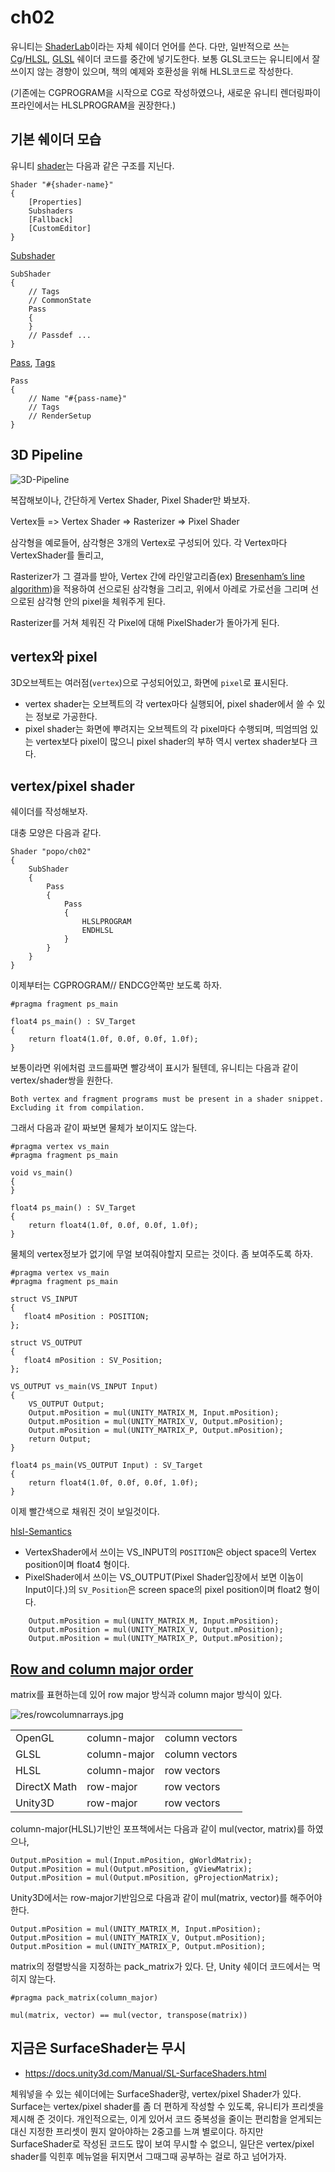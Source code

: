 # ch02

유니티는 [ShaderLab][unity: SL-Shader]이라는 자체 쉐이더 언어를 쓴다.
다만, 일반적으로 쓰는 [Cg]/[HLSL], [GLSL] 쉐이더 코드를 중간에 넣기도한다.
보통 GLSL코드는 유니티에서 잘 쓰이지 않는 경향이 있으며, 책의 예제와 호환성을 위해 HLSL코드로 작성한다.

(기존에는 CGPROGRAM을 시작으로 CG로 작성하였으나, 새로운 유니티 렌더링파이프라인에서는 HLSLPROGRAM을 권장한다.)

## 기본 쉐이더 모습

유니티 [shader][unity: SL-Shader]는 다음과 같은 구조를 지닌다.

``` shader
Shader "#{shader-name}"
{
    [Properties]
    Subshaders
    [Fallback]
    [CustomEditor]
}
```

[Subshader][unity: SL-Subshader]

``` shader
SubShader
{
    // Tags
    // CommonState
    Pass
    {
    }
    // Passdef ...
}
```

[Pass][unity: SL-Pass], [Tags][unity: SL-PassTags]

``` shader
Pass
{
    // Name "#{pass-name}"
    // Tags
    // RenderSetup
}
```

## 3D Pipeline

![3D-Pipeline](https://upload.wikimedia.org/wikipedia/commons/5/54/3D-Pipeline.png)

복잡해보이나, 간단하게 Vertex Shader, Pixel Shader만 봐보자.

Vertex들 => Vertex Shader => Rasterizer => Pixel Shader

삼각형을 예로들어, 삼각형은 3개의 Vertex로 구성되어 있다. 각 Vertex마다 VertexShader를 돌리고,

Rasterizer가 그 결과를 받아, Vertex 간에 라인알고리즘(ex) [Bresenham’s line algorithm](https://en.wikipedia.org/wiki/Bresenham%27s_line_algorithm))을 적용하여 선으로된 삼각형을 그리고, 위에서 아레로 가로선을 그리며 선으로된 삼각형 안의 pixel을 체워주게 된다.

Rasterizer를 거쳐 체워진 각 Pixel에 대해 PixelShader가 돌아가게 된다.

## vertex와 pixel

3D오브젝트는 여러점(`vertex`)으로 구성되어있고, 화면에 `pixel`로 표시된다.

- vertex shader는 오브젝트의 각 vertex마다 실행되어, pixel shader에서 쓸 수 있는 정보로 가공한다.
- pixel shader는 화면에 뿌려지는 오브젝트의 각 pixel마다 수행되며, 띄엄띄엄 있는 vertex보다 pixel이 많으니 pixel shader의 부하 역시 vertex shader보다 크다.

## vertex/pixel shader

쉐이더를 작성해보자.

대충 모양은 다음과 같다.

``` shader
Shader "popo/ch02"
{
    SubShader
    {
        Pass
        {
            Pass
            {
                HLSLPROGRAM
                ENDHLSL
            }
        }
    }
}
```

이제부터는 CGPROGRAM// ENDCG안쪽만 보도록 하자.

``` shader
#pragma fragment ps_main

float4 ps_main() : SV_Target
{
    return float4(1.0f, 0.0f, 0.0f, 1.0f);
}
```

보통이라면 위에처럼 코드를짜면 빨강색이 표시가 될텐데, 유니티는 다음과 같이 vertex/shader쌍을 원한다.

``` ref
Both vertex and fragment programs must be present in a shader snippet. Excluding it from compilation.
```

그래서 다음과 같이 짜보면 물체가 보이지도 않는다.

``` hlsl
#pragma vertex vs_main
#pragma fragment ps_main

void vs_main()
{
}

float4 ps_main() : SV_Target
{
    return float4(1.0f, 0.0f, 0.0f, 1.0f);
}
```

물체의 vertex정보가 없기에 무얼 보여줘야할지 모르는 것이다. 좀 보여주도록 하자.

``` hlsl
#pragma vertex vs_main
#pragma fragment ps_main

struct VS_INPUT
{
   float4 mPosition : POSITION;
};

struct VS_OUTPUT
{
   float4 mPosition : SV_Position;
};

VS_OUTPUT vs_main(VS_INPUT Input)
{
    VS_OUTPUT Output;
    Output.mPosition = mul(UNITY_MATRIX_M, Input.mPosition);
    Output.mPosition = mul(UNITY_MATRIX_V, Output.mPosition);
    Output.mPosition = mul(UNITY_MATRIX_P, Output.mPosition);
    return Output;
}

float4 ps_main(VS_OUTPUT Input) : SV_Target
{
    return float4(1.0f, 0.0f, 0.0f, 1.0f);
}
```

이제 빨간색으로 채워진 것이 보일것이다.

[hlsl-Semantics](https://msdn.microsoft.com/en-us/library/windows/desktop/bb509647)

- VertexShader에서 쓰이는 VS_INPUT의 `POSITION`은 object space의 Vertex position이며 float4 형이다.
- PixelShader에서 쓰이는 VS_OUTPUT(Pixel Shader입장에서 보면 이놈이 Input이다.)의 `SV_Position`은 screen space의 pixel position이며 float2 형이다.

``` shader
    Output.mPosition = mul(UNITY_MATRIX_M, Input.mPosition);
    Output.mPosition = mul(UNITY_MATRIX_V, Output.mPosition);
    Output.mPosition = mul(UNITY_MATRIX_P, Output.mPosition);
```

## [Row and column major order](https://en.wikipedia.org/wiki/Row-_and_column-major_order)

matrix를 표현하는데 있어 row major 방식과 column major 방식이 있다.

![res/rowcolumnarrays.jpg](res/rowcolumnarrays.jpg)

|             |              |                |
|-------------|--------------|----------------|
|OpenGL       | column-major | column vectors |
|GLSL         | column-major | column vectors |
|HLSL         | column-major | row vectors    |
|DirectX Math | row-major    | row vectors    |
|Unity3D      | row-major    | row vectors    |

column-major(HLSL)기반인 포프책에서는 다음과 같이 mul(vector, matrix)를 하였으나,

``` hlsl
Output.mPosition = mul(Input.mPosition, gWorldMatrix);
Output.mPosition = mul(Output.mPosition, gViewMatrix);
Output.mPosition = mul(Output.mPosition, gProjectionMatrix);
```

Unity3D에서는 row-major기반임으로 다음과 같이 mul(matrix, vector)를 해주어야 한다.

``` hlsl
Output.mPosition = mul(UNITY_MATRIX_M, Input.mPosition);
Output.mPosition = mul(UNITY_MATRIX_V, Output.mPosition);
Output.mPosition = mul(UNITY_MATRIX_P, Output.mPosition);
```

matrix의 정렬방식을 지정하는 pack_matrix가 있다. 단, Unity 쉐이더 코드에서는 먹히지 않는다.

``` hlsl
#pragma pack_matrix(column_major)
```

``` hlsl
mul(matrix, vector) == mul(vector, transpose(matrix))
```

## 지금은 SurfaceShader는 무시

- <https://docs.unity3d.com/Manual/SL-SurfaceShaders.html>

체워넣을 수 있는 쉐이더에는 SurfaceShader랑, vertex/pixel Shader가 있다. Surface는 vertex/pixel shader를 좀 더 편하게 작성할 수 있도록, 유니티가 프리셋을 제시해 준 것이다. 개인적으로는, 이게 있어서 코드 중복성을 줄이는 편리함을 얻게되는대신 지정한 프리셋이 뭔지 알아야하는 2중고를 느껴 별로이다. 하지만 SurfaceShader로 작성된 코드도 많이 보여 무시할 수 없으니, 일단은 vertex/pixel shader를 익힌후 메뉴얼을 뒤지면서 그때그때 공부하는 걸로 하고 넘어가자.

[unity: SL-Shader]: https://docs.unity3d.com/Manual/SL-Shader.html
[unity: SL-SubShader]: https://docs.unity3d.com/Manual/SL-SubShader.html
[unity: SL-Pass]: https://docs.unity3d.com/Manual/SL-Pass.html
[unity: SL-PassTags]: https://docs.unity3d.com/Manual/SL-PassTags.html
[Cg]: https://en.wikipedia.org/wiki/Cg_(programming_language)
[HLSL]: https://en.wikipedia.org/wiki/High-Level_Shading_Language
[GLSL]: https://en.wikipedia.org/wiki/OpenGL_Shading_Language
